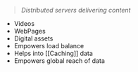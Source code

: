 > _Distributed servers delivering content_

- Videos
- WebPages
- Digital assets
- Empowers load balance
- Helps into [[Caching]] data
- Empowers global reach of data